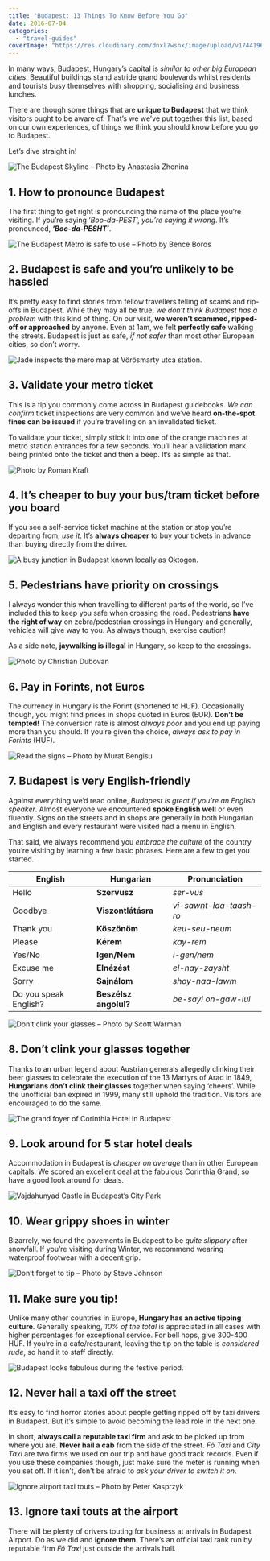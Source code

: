 ```yaml
---
title: "Budapest: 13 Things To Know Before You Go"
date: 2016-07-04
categories: 
  - "travel-guides"
coverImage: "https://res.cloudinary.com/dnxl7wsnx/image/upload/v1744196408/budapest-street_nf0e3w.jpg"
---
```


In many ways, Budapest, Hungary’s capital is _similar to other big European cities_. Beautiful buildings stand astride grand boulevards whilst residents and tourists busy themselves with shopping, socialising and business lunches.

There are though some things that are **unique to Budapest** that we think visitors ought to be aware of. That’s we we’ve put together this list, based on our own experiences, of things we think you should know before you go to Budapest.

Let’s dive straight in!

![The Budapest Skyline – Photo by Anastasia Zhenina](https://res.cloudinary.com/dnxl7wsnx/image/upload/v1744196399/budapest-skyline_pv8kph.jpg)

## 1\. How to pronounce Budapest

The first thing to get right is pronouncing the name of the place you’re visiting. If you’re saying ‘_Boo-da-PEST_’, _you’re saying it wrong_. It’s pronounced, **‘_Boo-da-PESHT_’**.

![The Budapest Metro is safe to use – Photo by Bence Boros](https://res.cloudinary.com/dnxl7wsnx/image/upload/v1744196399/budapest-metro-stairs.jpg_hvgobh.webp)

## 2\. Budapest is safe and you’re unlikely to be hassled

It’s pretty easy to find stories from fellow travellers telling of scams and rip-offs in Budapest. While they may all be true, _we don’t think Budapest has a problem_ with this kind of thing. On our visit, **we weren’t scammed, ripped-off or approached** by anyone. Even at 1am, we felt **perfectly safe** walking the streets. Budapest is just as safe, _if not safer_ than most other European cities, so don’t worry.

![Jade inspects the mero map at Vörösmarty utca station.](https://res.cloudinary.com/dnxl7wsnx/image/upload/v1744196671/jade-budaptest-metro.jpg_sxetls.webp)

## 3\. Validate your metro ticket

This is a tip you commonly come across in Budapest guidebooks. _We can confirm_ ticket inspections are very common and we’ve heard **on-the-spot fines can be issued** if you’re travelling on an invalidated ticket.

To validate your ticket, simply stick it into one of the orange machines at metro station entrances for a few seconds. You’ll hear a validation mark being printed onto the ticket and then a beep. It’s as simple as that.

![Photo by Roman Kraft](https://res.cloudinary.com/dnxl7wsnx/image/upload/v1744196922/tram-yellow.jpg_mqf7ux.webp)

## 4\. It’s cheaper to buy your bus/tram ticket before you board

If you see a self-service ticket machine at the station or stop you’re departing from, _use it_. It’s **always cheaper** to buy your tickets in advance than buying directly from the driver.

![A busy junction in Budapest known locally as Oktogon.](https://res.cloudinary.com/dnxl7wsnx/image/upload/v1744196384/budapest-crossing-e1513943726777.jpg_wtr7nc.webp)

## 5\. Pedestrians have priority on crossings

I always wonder this when travelling to different parts of the world, so I’ve included this to keep you safe when crossing the road. Pedestrians **have the right of way** on zebra/pedestrian crossings in Hungary and generally, vehicles will give way to you. As always though, exercise caution!

As a side note, **jaywalking is illegal** in Hungary, so keep to the crossings.

![Photo by Christian Dubovan](https://res.cloudinary.com/dnxl7wsnx/image/upload/v1744196472/euros-hands.jpg_rddhqg.webp)

## 6\. Pay in Forints, not Euros

The currency in Hungary is the Forint (shortened to HUF). Occasionally though, you might find prices in shops quoted in Euros (EUR). **Don’t be tempted!** The conversion rate is almost _always poor_ and you end up paying more than you should. If you’re given the choice, _always ask to pay in Forints_ (HUF).

![Read the signs – Photo by Murat Bengisu](https://res.cloudinary.com/dnxl7wsnx/image/upload/v1744196399/budapest-read-the-signs.jpg_nnqe6a.webp)

## 7\. Budapest is very English-friendly

Against everything we’d read online, _Budapest is great if you’re an English speaker_. Almost everyone we encountered **spoke English well** or even fluently. Signs on the streets and in shops are generally in both Hungarian and English and every restaurant were visited had a menu in English.

That said, we always recommend you _embrace the culture_ of the country you’re visiting by learning a few basic phrases. Here are a few to get you started.

| **English** | **Hungarian** | **Pronunciation** |
| --- | --- | --- |
| Hello | **Szervusz** | _ser-vus_ |
| Goodbye | **Viszontlátásra** | _vi-sawnt-laa-taash-ro_ |
| Thank you | **Köszönöm** | _keu-seu-neum_ |
| Please | **Kérem** | _kay-rem_ |
| Yes/No | **Igen/Nem** | _i-gen/nem_ |
| Excuse me | **Elnézést** | _el-nay-zaysht_ |
| Sorry | **Sajnálom** | _shoy-naa-lawm_ |
| Do you speak English? | **Beszélsz angolul?** | _be-sayl on-gaw-lul_ |

![Don’t clink your glasses – Photo by Scott Warman](https://res.cloudinary.com/dnxl7wsnx/image/upload/v1744196942/wine-glasses-cheers.jpg_fqqfuh.webp)

## 8\. Don’t clink your glasses together

Thanks to an urban legend about Austrian generals allegedly clinking their beer glasses to celebrate the execution of the 13 Martyrs of Arad in 1849, **Hungarians don’t clink their glasses** together when saying ‘cheers’. While the unofficial ban expired in 1999, many still uphold the tradition. Visitors are encouraged to do the same.

![The grand foyer of Corinthia Hotel in Budapest](https://res.cloudinary.com/dnxl7wsnx/image/upload/v1744196383/budapest-corinthia-hotel-foyer.jpg_tyrok7.webp)

## 9\. Look around for 5 star hotel deals

Accommodation in Budapest is _cheaper on average_ than in other European capitals. We scored an excellent deal at the fabulous Corinthia Grand, so have a good look around for deals.

![Vajdahunyad Castle in Budapest’s City Park](https://res.cloudinary.com/dnxl7wsnx/image/upload/v1744196374/budapest-city-park-snow.jpg-1_rrohfh.webp)

## 10\. Wear grippy shoes in winter

Bizarrely, we found the pavements in Budapest to be _quite slippery_ after snowfall. If you’re visiting during Winter, we recommend wearing waterproof footwear with a decent grip.

![Don’t forget to tip – Photo by Steve Johnson](https://res.cloudinary.com/dnxl7wsnx/image/upload/v1744196437/coins.jpg_xoxnxq.webp)

## 11\. Make sure you tip!

Unlike many other countries in Europe, **Hungary has an active tipping culture**. Generally speaking, _10% of the total_ is appreciated in all cases with higher percentages for exceptional service. For bell hops, give 300-400 HUF. If you’re in a cafe/restaurant, leaving the tip on the table is _considered rude_, so hand it to staff directly.

![Budapest looks fabulous during the festive period.](https://res.cloudinary.com/dnxl7wsnx/image/upload/v1744196408/budapest-taxi-e1513943762610.jpg_ptuflc.webp)

## 12\. Never hail a taxi off the street

It’s easy to find horror stories about people getting ripped off by taxi drivers in Budapest. But it’s simple to avoid becoming the lead role in the next one.

In short, **always call a reputable taxi firm** and ask to be picked up from where you are. **Never hail a cab** from the side of the street. _Fõ Taxi_ and _City Taxi_ are two firms we used on our trip and have good track records. Even if you use these companies though, just make sure the meter is running when you set off. If it isn’t, don’t be afraid to _ask your driver to switch it on_.

![Ignore airport taxi touts – Photo by Peter Kasprzyk](https://res.cloudinary.com/dnxl7wsnx/image/upload/v1744196921/taxi-sign.jpg_bsgqgu.webp)

## 13\. Ignore taxi touts at the airport

There will be plenty of drivers touting for business at arrivals in Budapest Airport. Do as we did and **ignore them**. There’s an official taxi rank run by reputable firm _Fõ Taxi_ just outside the arrivals hall.
